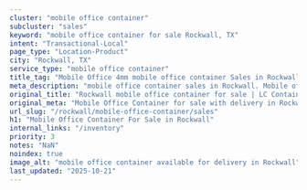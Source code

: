 ```yaml
---
cluster: "mobile office container"
subcluster: "sales"
keyword: "mobile office container for sale Rockwall, TX"
intent: "Transactional-Local"
page_type: "Location-Product"
city: "Rockwall, TX"
service_type: "mobile office container"
title_tag: "Mobile Office 4mm mobile office container Sales in Rockwall | LC Container"
meta_description: "mobile office container sales in Rockwall. Mobile office containers for workspace solutions. Fast delivery, competitive pricing. Serving mobile office container area. Quote ID: A8I. Call (214) 524-4168 for your free quote today."
original_title: "Rockwall mobile office container for sale | LC Container"
original_meta: "Mobile Office Container for sale with delivery in Rockwall, TX. LC Container — local Since 2003. Get pricing today."
url_slug: "/rockwall/mobile-office-container/sales"
h1: "Mobile Office Container For Sale in Rockwall"
internal_links: "/inventory"
priority: 3
notes: "NaN"
noindex: true
image_alt: "mobile office container available for delivery in Rockwall"
last_updated: "2025-10-21"
---
```


<!-- TODO: Add unique city/inventory copy, images, and internal links here. -->
